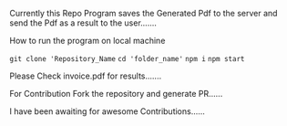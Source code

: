 Currently this Repo Program saves the Generated Pdf to the server and send the Pdf as a result to the user.......

How to run the program on local machine 

`git clone 'Repository_Name`
`cd 'folder_name'`
`npm i`
`npm start`

Please Check invoice.pdf for results.......



For Contribution Fork the repository and generate PR......

I have been awaiting for awesome Contributions......



